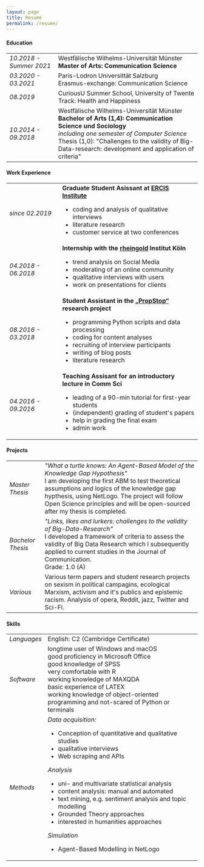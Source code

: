 ```yaml
---
layout: page
title: Resume
permalink: /resume/
---
```


<h4>Education</h4>

<table id="resume">
    <tr>
        <td class="year"><i>10.2018 - Summer 2021</i></td>  
        <td>Westfälische Wilhelms-Universität Münster<br>
        <b>Master of Arts: Communication Science</b></td>
    </tr>
    <tr>
        <td class="year"><i>03.2020 - 03.2021</i></td>  
        <td>Paris-Lodron Universittät Salzburg<br>
        Erasmus-exchange: Communication Science</td>
    </tr>
    <tr>
        <td class="year"><i>08.2019</i></td>  
        <td>CuriousU Summer School, University of Twente<br>
        Track: Health and Happiness</td>
    </tr>
    <tr>
        <td class="year"><i>10.2014 - 09.2018</i></td>
        <td>
            Westfälische Wilhelms-Universität Münster<br>
            <b>Bachelor of Arts (1,4): Communication Science und Sociology</b><br>
            <i>including one semester of Computer Science</i> <br>
            Thesis (1,0): "Challenges to the validity of Big-Data-research: development and application of criteria"<br>
        </td>
    </tr>       
</table>

<h4>Work Experience</h4>

<table id="resume">
    <tr>
        <td class="year"><i>since 02.2019</i></td>   
        <td><b>Graduate Student Asissant at <a href="https://www.ercis.org/">ERCIS Institute</a></b>
            <ul>
                <li>coding and analysis of qualitative interviews</li>
                <li>literature research</li>
                <li>customer service at two conferences</li>
            </ul>
        </td>
    </tr>
    <tr>
        <td class="year"><i>04.2018 - 06.2018</i> </td>
        <td>
            <b>Internship with the <a href="https://www.rheingold-marktforschung.de/">rheingold</a> Institut Köln</b>
            <ul>
            <li>trend analysis on Social Media </li>
            <li>moderating of an online community</li>
            <li>qualitative interviews with users</li>
            <li>work on presentations for clients</li>
            </ul>
        </td>
    </tr>
    <tr>
        <td class="year"><i>08.2016 - 03.2018</i> </td>
        <td>
            <b>Student Assistant in the <a href="http://www.propstop.de/">„PropStop“</a> research project</b>
            <ul>
            <li>programming Python scripts and data processing</li>
            <li>coding for content analyses</li>
            <li>recruiting of interview participants</li>
            <li>writing of blog posts</li>
            <li>literature research</li>
            </ul>
        </td>
    </tr> 
    <tr>
        <td class="year"><i>04.2016 - 09.2016</i> </td>
        <td>
            <b>Teaching Assisant for an introductory lecture in Comm Sci</b>
            <ul>
            <li>leading of a 90-min tutorial for first-year students</li>
            <li>(independent) grading of student's papers</li>
            <li>help in grading the final exam</li>
            <li>admin work</li>
            </ul>
        </td>
    </tr>                    
</table>

<h4>Projects</h4>

<table id="resume">
    <tr>
        <td class="year"><i>Master Thesis</i></td>   
        <td>
        <i>"What a turtle knows: An Agent-Based Model of the Knowledge Gap Hypothesis"</i><br>
        I am developing the first ABM to test theoretical assumptions and logics of the knowledge gap hypthesis, using NetLogo. The project will follow Open Science principles and will be open-sourced after my thesis is completed.<br>
        </td>
    </tr>
    <tr>
        <td class="year"><i>Bachelor Thesis</i></td>   
        <td>
        <i>"Links, likes and lurkers: challenges to the validity of Big-Data-Research"</i><br>
        I developed a framework of criteria to assess the validity of Big Data Research which I subsequently applied to current studies in the Journal of Communication.<br>
        Grade: 1.0 (A)
        </td>
    </tr>
    <tr>
        <td class="year"><i>Various</i></td>
        <td>
            Various term papers and student research projects on sexism in political campagins, ecological Marxism, activism and it's publics and epistemic racism. Analysis of opera, Reddit, jazz, Twitter and Sci-Fi.
        </td>
    </tr>                   
</table>

<h4>Skills</h4>

<table id="resume">
    <tr>
        <td class="year"><i>Languages</i></td>   
        <td>
            English: C2 (Cambridge Certificate)<br>
        </td>
    </tr>
    <tr>
        <td class="year"><i>Software</i> </td>
        <td>
            longtime user of Windows and macOS<br>
            good proficiency in Microsoft Office<br>
            good knowledge of SPSS<br>
            very comfortable with R<br>
            working knowledge of MAXQDA<br>
            basic experience of LATEX<br>
            working knowledge of object-oriented programming and not-scared of Python or terminals<br>
        </td>
    </tr> 
    <tr>
        <td class="year"><i>Methods</i> </td>
        <td><i>Data acquisition:</i>
            <ul>
            <li>Conception of quantitative and qualitative studies </li>
            <li>qualitative interviews</li>
            <li>Web scraping and APIs</li>
            </ul>
            <i>Analysis</i>
            <ul>
            <li>uni- and multivariate statistical analysis</li>
            <li>content analysis: manual and automated</li>
            <li>text mining, e.g. sentiment analysis and topic modelling</li>
            <li>Grounded Theory approaches</li>
            <li>interested in humanities approaches</li>
            </ul>
            <i>Simulation</i>
            <ul>
            <li>Agent-Based Modelling in NetLogo</li>
            </ul>
        </td>
    </tr>                    
</table>

[jekyll-organization]: https://github.com/jekyll
